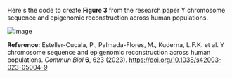 Here's the code to create **Figure 3** from the research paper Y chromosome sequence and epigenomic reconstruction across human populations.

![image](https://github.com/user-attachments/assets/21ba425a-5a68-4528-97c7-779554b27639)

**Reference:** 
Esteller-Cucala, P., Palmada-Flores, M., Kuderna, L.F.K. et al. Y chromosome sequence and epigenomic reconstruction across human populations. *Commun Biol* **6**, 623 (2023). https://doi.org/10.1038/s42003-023-05004-9
